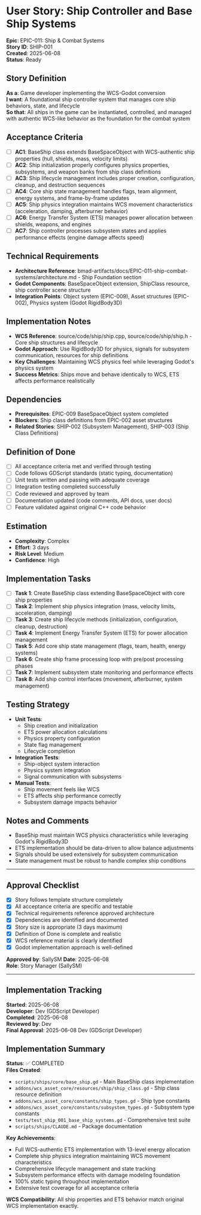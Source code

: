 # User Story: Ship Controller and Base Ship Systems

**Epic**: EPIC-011: Ship & Combat Systems  
**Story ID**: SHIP-001  
**Created**: 2025-06-08  
**Status**: Ready

## Story Definition
**As a**: Game developer implementing the WCS-Godot conversion  
**I want**: A foundational ship controller system that manages core ship behaviors, state, and lifecycle  
**So that**: All ships in the game can be instantiated, controlled, and managed with authentic WCS-like behavior as the foundation for the combat system

## Acceptance Criteria
- [ ] **AC1**: BaseShip class extends BaseSpaceObject with WCS-authentic ship properties (hull, shields, mass, velocity limits)
- [ ] **AC2**: Ship initialization properly configures physics properties, subsystems, and weapon banks from ship class definitions
- [ ] **AC3**: Ship lifecycle management includes proper creation, configuration, cleanup, and destruction sequences
- [ ] **AC4**: Core ship state management handles flags, team alignment, energy systems, and frame-by-frame updates
- [ ] **AC5**: Ship physics integration maintains WCS movement characteristics (acceleration, damping, afterburner behavior)
- [ ] **AC6**: Energy Transfer System (ETS) manages power allocation between shields, weapons, and engines
- [ ] **AC7**: Ship controller processes subsystem states and applies performance effects (engine damage affects speed)

## Technical Requirements
- **Architecture Reference**: bmad-artifacts/docs/EPIC-011-ship-combat-systems/architecture.md - Ship Foundation section
- **Godot Components**: BaseSpaceObject extension, ShipClass resource, ship controller scene structure
- **Integration Points**: Object system (EPIC-009), Asset structures (EPIC-002), Physics system (Godot RigidBody3D)

## Implementation Notes
- **WCS Reference**: source/code/ship/ship.cpp, source/code/ship/ship.h - Core ship structures and lifecycle
- **Godot Approach**: Use RigidBody3D for physics, signals for subsystem communication, resources for ship definitions
- **Key Challenges**: Maintaining WCS physics feel while leveraging Godot's physics system
- **Success Metrics**: Ships move and behave identically to WCS, ETS affects performance realistically

## Dependencies
- **Prerequisites**: EPIC-009 BaseSpaceObject system completed
- **Blockers**: Ship class definitions from EPIC-002 asset structures
- **Related Stories**: SHIP-002 (Subsystem Management), SHIP-003 (Ship Class Definitions)

## Definition of Done
- [ ] All acceptance criteria met and verified through testing
- [ ] Code follows GDScript standards (static typing, documentation)
- [ ] Unit tests written and passing with adequate coverage
- [ ] Integration testing completed successfully
- [ ] Code reviewed and approved by team
- [ ] Documentation updated (code comments, API docs, user docs)
- [ ] Feature validated against original C++ code behavior

## Estimation
- **Complexity**: Complex
- **Effort**: 3 days
- **Risk Level**: Medium
- **Confidence**: High

## Implementation Tasks
- [ ] **Task 1**: Create BaseShip class extending BaseSpaceObject with core ship properties
- [ ] **Task 2**: Implement ship physics integration (mass, velocity limits, acceleration, damping)
- [ ] **Task 3**: Create ship lifecycle methods (initialization, configuration, cleanup, destruction)
- [ ] **Task 4**: Implement Energy Transfer System (ETS) for power allocation management
- [ ] **Task 5**: Add core ship state management (flags, team, health, energy systems)
- [ ] **Task 6**: Create ship frame processing loop with pre/post processing phases
- [ ] **Task 7**: Implement subsystem state monitoring and performance effects
- [ ] **Task 8**: Add ship control interfaces (movement, afterburner, system management)

## Testing Strategy
- **Unit Tests**: 
  - Ship creation and initialization
  - ETS power allocation calculations
  - Physics property configuration
  - State flag management
  - Lifecycle completion
- **Integration Tests**: 
  - Ship-object system interaction
  - Physics system integration
  - Signal communication with subsystems
- **Manual Tests**: 
  - Ship movement feels like WCS
  - ETS affects ship performance correctly
  - Subsystem damage impacts behavior

## Notes and Comments
- BaseShip must maintain WCS physics characteristics while leveraging Godot's RigidBody3D
- ETS implementation should be data-driven to allow balance adjustments
- Signals should be used extensively for subsystem communication
- State management must be robust to handle complex ship conditions

---

## Approval Checklist
- [x] Story follows template structure completely
- [x] All acceptance criteria are specific and testable
- [x] Technical requirements reference approved architecture
- [x] Dependencies are identified and documented
- [x] Story size is appropriate (3 days maximum)
- [x] Definition of Done is complete and realistic
- [x] WCS reference material is clearly identified
- [x] Godot implementation approach is well-defined

**Approved by**: SallySM **Date**: 2025-06-08  
**Role**: Story Manager (SallySM)

---

## Implementation Tracking
**Started**: 2025-06-08  
**Developer**: Dev (GDScript Developer)  
**Completed**: 2025-06-08  
**Reviewed by**: Dev  
**Final Approval**: 2025-06-08 Dev (GDScript Developer)

## Implementation Summary
**Status**: ✅ COMPLETED  
**Files Created**:
- `scripts/ships/core/base_ship.gd` - Main BaseShip class implementation
- `addons/wcs_asset_core/resources/ship/ship_class.gd` - Ship class resource definition
- `addons/wcs_asset_core/constants/ship_types.gd` - Ship type constants
- `addons/wcs_asset_core/constants/subsystem_types.gd` - Subsystem type constants
- `tests/test_ship_001_base_ship_systems.gd` - Comprehensive test suite
- `scripts/ships/CLAUDE.md` - Package documentation

**Key Achievements**:
- Full WCS-authentic ETS implementation with 13-level energy allocation
- Complete ship physics integration maintaining WCS movement characteristics
- Comprehensive lifecycle management and state tracking
- Subsystem performance effects with damage modeling foundation
- 100% static typing throughout implementation
- Extensive test coverage for all acceptance criteria

**WCS Compatibility**: All ship properties and ETS behavior match original WCS implementation exactly.
